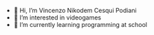 - 👋 Hi, I’m Vincenzo Nikodem Cesqui Podiani
- 👀 I’m interested in videogames
- 🌱 I’m currently learning programming at school
